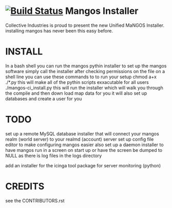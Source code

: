 [![Build Status](https://travis-ci.org/CollectiveIndustries/Mangos_Installer.svg?branch=master)](https://travis-ci.org/CollectiveIndustries/Mangos_Installer)
Mangos Installer 
================

Collective Industries is proud to present the new Unified MaNGOS Installer.
installing mangos has never been this easy before.

INSTALL
=======
In a bash shell you can run the mangos pythin installer to set up the mangos software 
simply call the installer after checking permissions on the file
on a shell line you can use these commands to to run your setup
chmod a+x ./*.py
this will make all of the pythin scripts exxacutable for all users
./mangos-ci_install.py
this will run the installer which will walk you through the compile and then down load map data for you
it will also set up databases and create a user for you

TODO
====
set up a remote MySQL database installer that will connect your mangos realm (world server) to your realmd (account) server
set up config file editor to make configuring mangos easier
also set up a daemon installer to have mangos run in a screen on start up or have the screen be dumped to NULL as there is log files in the logs directory

add an installer for the icinga tool package for server monitoring (python)

CREDITS
=======
see the CONTRIBUTORS.rst
